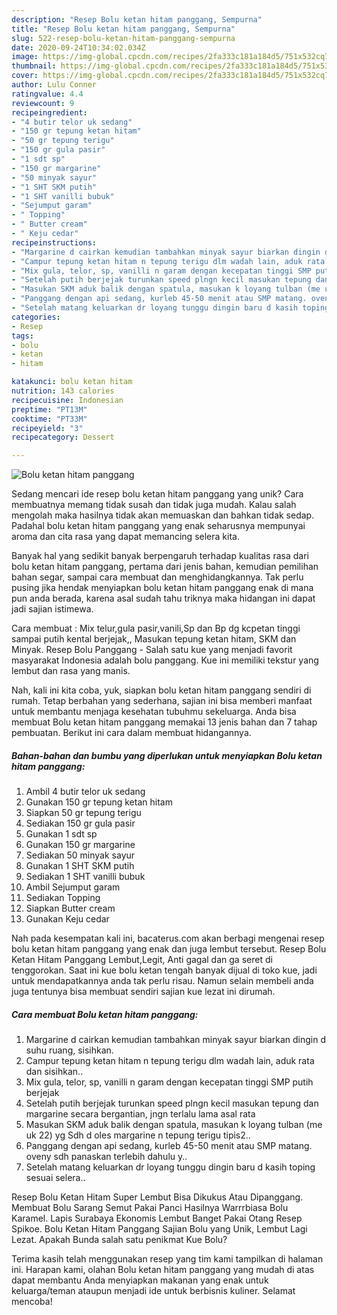 ```yaml
---
description: "Resep Bolu ketan hitam panggang, Sempurna"
title: "Resep Bolu ketan hitam panggang, Sempurna"
slug: 522-resep-bolu-ketan-hitam-panggang-sempurna
date: 2020-09-24T10:34:02.034Z
image: https://img-global.cpcdn.com/recipes/2fa333c181a184d5/751x532cq70/bolu-ketan-hitam-panggang-foto-resep-utama.jpg
thumbnail: https://img-global.cpcdn.com/recipes/2fa333c181a184d5/751x532cq70/bolu-ketan-hitam-panggang-foto-resep-utama.jpg
cover: https://img-global.cpcdn.com/recipes/2fa333c181a184d5/751x532cq70/bolu-ketan-hitam-panggang-foto-resep-utama.jpg
author: Lulu Conner
ratingvalue: 4.4
reviewcount: 9
recipeingredient:
- "4 butir telor uk sedang"
- "150 gr tepung ketan hitam"
- "50 gr tepung terigu"
- "150 gr gula pasir"
- "1 sdt sp"
- "150 gr margarine"
- "50 minyak sayur"
- "1 SHT SKM putih"
- "1 SHT vanilli bubuk"
- "Sejumput garam"
- " Topping"
- " Butter cream"
- " Keju cedar"
recipeinstructions:
- "Margarine d cairkan kemudian tambahkan minyak sayur biarkan dingin d suhu ruang, sisihkan."
- "Campur tepung ketan hitam n tepung terigu dlm wadah lain, aduk rata dan sisihkan.."
- "Mix gula, telor, sp, vanilli n garam dengan kecepatan tinggi SMP putih berjejak"
- "Setelah putih berjejak turunkan speed plngn kecil masukan tepung dan margarine secara bergantian, jngn terlalu lama asal rata"
- "Masukan SKM aduk balik dengan spatula, masukan k loyang tulban (me uk 22) yg Sdh d oles margarine n tepung terigu tipis2.."
- "Panggang dengan api sedang, kurleb 45-50 menit atau SMP matang. oveny sdh panaskan terlebih dahulu y.."
- "Setelah matang keluarkan dr loyang tunggu dingin baru d kasih toping sesuai selera.."
categories:
- Resep
tags:
- bolu
- ketan
- hitam

katakunci: bolu ketan hitam 
nutrition: 143 calories
recipecuisine: Indonesian
preptime: "PT13M"
cooktime: "PT33M"
recipeyield: "3"
recipecategory: Dessert

---
```



![Bolu ketan hitam panggang](https://img-global.cpcdn.com/recipes/2fa333c181a184d5/751x532cq70/bolu-ketan-hitam-panggang-foto-resep-utama.jpg)

Sedang mencari ide resep bolu ketan hitam panggang yang unik? Cara membuatnya memang tidak susah dan tidak juga mudah. Kalau salah mengolah maka hasilnya tidak akan memuaskan dan bahkan tidak sedap. Padahal bolu ketan hitam panggang yang enak seharusnya mempunyai aroma dan cita rasa yang dapat memancing selera kita.

Banyak hal yang sedikit banyak berpengaruh terhadap kualitas rasa dari bolu ketan hitam panggang, pertama dari jenis bahan, kemudian pemilihan bahan segar, sampai cara membuat dan menghidangkannya. Tak perlu pusing jika hendak menyiapkan bolu ketan hitam panggang enak di mana pun anda berada, karena asal sudah tahu triknya maka hidangan ini dapat jadi sajian istimewa.

Cara membuat : Mix telur,gula pasir,vanili,Sp dan Bp dg kcpetan tinggi sampai putih kental berjejak,, Masukan tepung ketan hitam, SKM dan Minyak. Resep Bolu Panggang - Salah satu kue yang menjadi favorit masyarakat Indonesia adalah bolu panggang. Kue ini memiliki tekstur yang lembut dan rasa yang manis.


Nah, kali ini kita coba, yuk, siapkan bolu ketan hitam panggang sendiri di rumah. Tetap berbahan yang sederhana, sajian ini bisa memberi manfaat untuk membantu menjaga kesehatan tubuhmu sekeluarga. Anda bisa membuat Bolu ketan hitam panggang memakai 13 jenis bahan dan 7 tahap pembuatan. Berikut ini cara dalam membuat hidangannya.

<!--inarticleads1-->

##### Bahan-bahan dan bumbu yang diperlukan untuk menyiapkan Bolu ketan hitam panggang:

1. Ambil 4 butir telor uk sedang
1. Gunakan 150 gr tepung ketan hitam
1. Siapkan 50 gr tepung terigu
1. Sediakan 150 gr gula pasir
1. Gunakan 1 sdt sp
1. Gunakan 150 gr margarine
1. Sediakan 50 minyak sayur
1. Gunakan 1 SHT SKM putih
1. Sediakan 1 SHT vanilli bubuk
1. Ambil Sejumput garam
1. Sediakan  Topping
1. Siapkan  Butter cream
1. Gunakan  Keju cedar


Nah pada kesempatan kali ini, bacaterus.com akan berbagi mengenai resep bolu ketan hitam panggang yang enak dan juga lembut tersebut. Resep Bolu Ketan Hitam Panggang Lembut,Legit, Anti gagal dan ga seret di tenggorokan. Saat ini kue bolu ketan tengah banyak dijual di toko kue, jadi untuk mendapatkannya anda tak perlu risau. Namun selain membeli anda juga tentunya bisa membuat sendiri sajian kue lezat ini dirumah. 

<!--inarticleads2-->

##### Cara membuat Bolu ketan hitam panggang:

1. Margarine d cairkan kemudian tambahkan minyak sayur biarkan dingin d suhu ruang, sisihkan.
1. Campur tepung ketan hitam n tepung terigu dlm wadah lain, aduk rata dan sisihkan..
1. Mix gula, telor, sp, vanilli n garam dengan kecepatan tinggi SMP putih berjejak
1. Setelah putih berjejak turunkan speed plngn kecil masukan tepung dan margarine secara bergantian, jngn terlalu lama asal rata
1. Masukan SKM aduk balik dengan spatula, masukan k loyang tulban (me uk 22) yg Sdh d oles margarine n tepung terigu tipis2..
1. Panggang dengan api sedang, kurleb 45-50 menit atau SMP matang. oveny sdh panaskan terlebih dahulu y..
1. Setelah matang keluarkan dr loyang tunggu dingin baru d kasih toping sesuai selera..


Resep Bolu Ketan Hitam Super Lembut Bisa Dikukus Atau Dipanggang. Membuat Bolu Sarang Semut Pakai Panci Hasilnya Warrrbiasa Bolu Karamel. Lapis Surabaya Ekonomis Lembut Banget Pakai Otang Resep Spikoe. Bolu Ketan Hitam Panggang Sajian Bolu yang Unik, Lembut Lagi Lezat. Apakah Bunda salah satu penikmat Kue Bolu? 

Terima kasih telah menggunakan resep yang tim kami tampilkan di halaman ini. Harapan kami, olahan Bolu ketan hitam panggang yang mudah di atas dapat membantu Anda menyiapkan makanan yang enak untuk keluarga/teman ataupun menjadi ide untuk berbisnis kuliner. Selamat mencoba!
